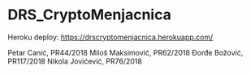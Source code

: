 # DRS_CryptoMenjacnica

Heroku deploy:
https://drscryptomenjacnica.herokuapp.com/

Petar Canić, PR44/2018
Miloš Maksimović, PR62/2018
Đorđe Božović, PR117/2018
Nikola Jovićević, PR76/2018
